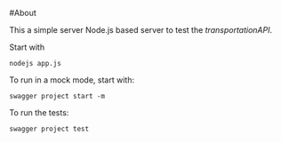 #About

This a simple server Node.js based server to test the *transportationAPI*.

Start with

`
  nodejs app.js
`

To run in a mock mode, start with:

`
  swagger project start -m
`

To run the tests:

`
  swagger project test
`
